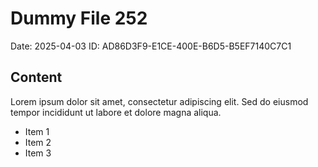 # Dummy File 252

Date: 2025-04-03
ID: AD86D3F9-E1CE-400E-B6D5-B5EF7140C7C1

## Content

Lorem ipsum dolor sit amet, consectetur adipiscing elit.
Sed do eiusmod tempor incididunt ut labore et dolore magna aliqua.

* Item 1
* Item 2
* Item 3

